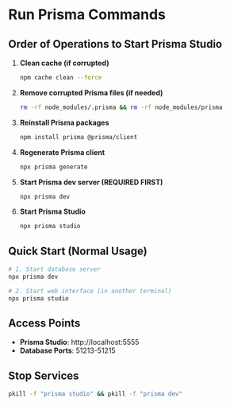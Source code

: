 # Run Prisma Commands

## Order of Operations to Start Prisma Studio

1. **Clean cache (if corrupted)**

   ```bash
   npm cache clean --force
   ```

2. **Remove corrupted Prisma files (if needed)**

   ```bash
   rm -rf node_modules/.prisma && rm -rf node_modules/prisma
   ```

3. **Reinstall Prisma packages**

   ```bash
   npm install prisma @prisma/client
   ```

4. **Regenerate Prisma client**

   ```bash
   npx prisma generate
   ```

5. **Start Prisma dev server (REQUIRED FIRST)**

   ```bash
   npx prisma dev
   ```

6. **Start Prisma Studio**
   ```bash
   npx prisma studio
   ```

## Quick Start (Normal Usage)

```bash
# 1. Start database server
npx prisma dev

# 2. Start web interface (in another terminal)
npx prisma studio
```

## Access Points

- **Prisma Studio**: http://localhost:5555
- **Database Ports**: 51213-51215

## Stop Services

```bash
pkill -f "prisma studio" && pkill -f "prisma dev"
```
